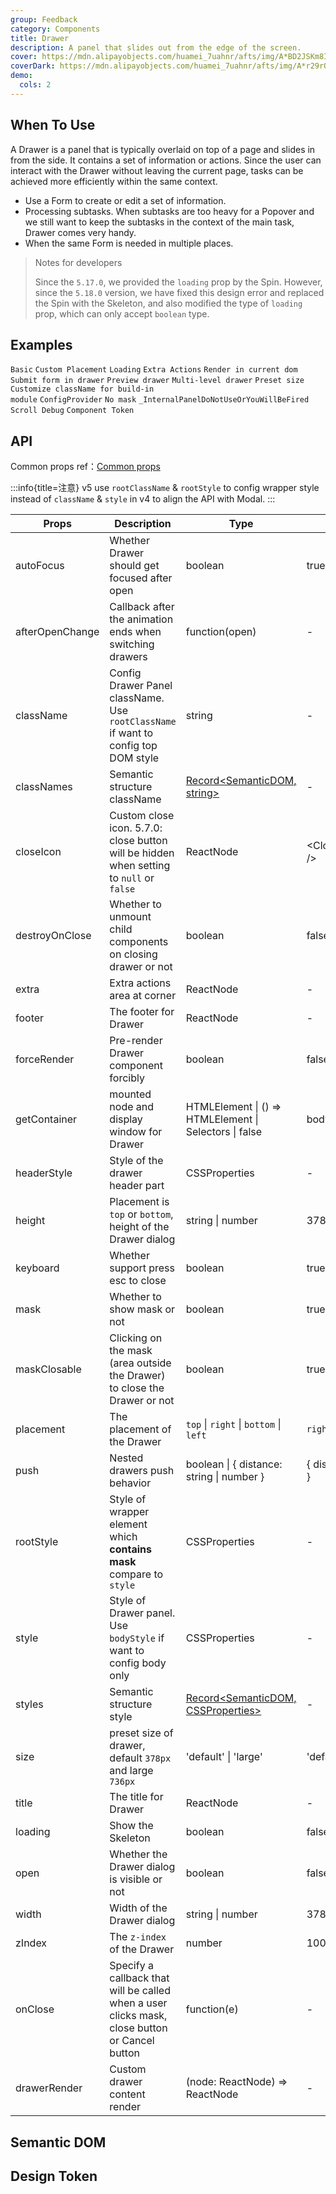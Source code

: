 ```yaml
---
group: Feedback
category: Components
title: Drawer
description: A panel that slides out from the edge of the screen.
cover: https://mdn.alipayobjects.com/huamei_7uahnr/afts/img/A*BD2JSKm8I-kAAAAAAAAAAAAADrJ8AQ/original
coverDark: https://mdn.alipayobjects.com/huamei_7uahnr/afts/img/A*r29rQ51bNdwAAAAAAAAAAAAADrJ8AQ/original
demo:
  cols: 2
---
```


## When To Use

A Drawer is a panel that is typically overlaid on top of a page and slides in from the side. It contains a set of information or actions. Since the user can interact with the Drawer without leaving the current page, tasks can be achieved more efficiently within the same context.

- Use a Form to create or edit a set of information.
- Processing subtasks. When subtasks are too heavy for a Popover and we still want to keep the subtasks in the context of the main task, Drawer comes very handy.
- When the same Form is needed in multiple places.

> Notes for developers
>
> Since the `5.17.0`, we provided the `loading` prop by the Spin. However, since the `5.18.0` version, we have fixed this design error and replaced the Spin with the Skeleton, and also modified the type of `loading` prop, which can only accept `boolean` type.

## Examples

<!-- prettier-ignore -->
<code src="./demo/basic-right.tsx">Basic</code>
<code src="./demo/placement.tsx">Custom Placement</code>
<code src="./demo/loading.tsx" version="5.17.0">Loading</code>
<code src="./demo/extra.tsx">Extra Actions</code>
<code src="./demo/render-in-current.tsx">Render in current dom</code>
<code src="./demo/form-in-drawer.tsx">Submit form in drawer</code>
<code src="./demo/user-profile.tsx">Preview drawer</code>
<code src="./demo/multi-level-drawer.tsx">Multi-level drawer</code>
<code src="./demo/size.tsx">Preset size</code>
<code src="./demo/classNames.tsx">Customize className for build-in module</code>
<code src="./demo/config-provider.tsx" debug>ConfigProvider</code>
<code src="./demo/no-mask.tsx" debug>No mask</code>
<code src="./demo/render-panel.tsx" debug>_InternalPanelDoNotUseOrYouWillBeFired</code>
<code src="./demo/scroll-debug.tsx" debug>Scroll Debug</code>
<code src="./demo/component-token.tsx" debug>Component Token</code>

## API

Common props ref：[Common props](/docs/react/common-props)

<!-- prettier-ignore -->
:::info{title=注意}
v5 use `rootClassName` & `rootStyle` to config wrapper style instead of `className` & `style` in v4 to align the API with Modal.
:::

| Props | Description | Type | Default | Version |
| --- | --- | --- | --- | --- |
| autoFocus | Whether Drawer should get focused after open | boolean | true | 4.17.0 |
| afterOpenChange | Callback after the animation ends when switching drawers | function(open) | - |  |
| className | Config Drawer Panel className. Use `rootClassName` if want to config top DOM style | string | - |  |
| classNames | Semantic structure className | [Record<SemanticDOM, string>](#semantic-dom) | - | 5.10.0 |
| closeIcon | Custom close icon. 5.7.0: close button will be hidden when setting to `null` or `false` | ReactNode | &lt;CloseOutlined /> |  |
| destroyOnClose | Whether to unmount child components on closing drawer or not | boolean | false |  |
| extra | Extra actions area at corner | ReactNode | - | 4.17.0 |
| footer | The footer for Drawer | ReactNode | - |  |
| forceRender | Pre-render Drawer component forcibly | boolean | false |  |
| getContainer | mounted node and display window for Drawer | HTMLElement \| () => HTMLElement \| Selectors \| false | body |  |
| headerStyle | Style of the drawer header part | CSSProperties | - |  |
| height | Placement is `top` or `bottom`, height of the Drawer dialog | string \| number | 378 |  |
| keyboard | Whether support press esc to close | boolean | true |  |
| mask | Whether to show mask or not | boolean | true |  |
| maskClosable | Clicking on the mask (area outside the Drawer) to close the Drawer or not | boolean | true |  |
| placement | The placement of the Drawer | `top` \| `right` \| `bottom` \| `left` | `right` |  |
| push | Nested drawers push behavior | boolean \| { distance: string \| number } | { distance: 180 } | 4.5.0+ |
| rootStyle | Style of wrapper element which **contains mask** compare to `style` | CSSProperties | - |  |
| style | Style of Drawer panel. Use `bodyStyle` if want to config body only | CSSProperties | - |  |
| styles | Semantic structure style | [Record<SemanticDOM, CSSProperties>](#semantic-dom) | - | 5.10.0 |
| size | preset size of drawer, default `378px` and large `736px` | 'default' \| 'large' | 'default' | 4.17.0 |
| title | The title for Drawer | ReactNode | - |  |
| loading | Show the Skeleton | boolean | false | 5.17.0 |
| open | Whether the Drawer dialog is visible or not | boolean | false |  |
| width | Width of the Drawer dialog | string \| number | 378 |  |
| zIndex | The `z-index` of the Drawer | number | 1000 |  |
| onClose | Specify a callback that will be called when a user clicks mask, close button or Cancel button | function(e) | - |  |
| drawerRender | Custom drawer content render | (node: ReactNode) => ReactNode | - | 5.18.0 |

## Semantic DOM

<code src="./demo/_semantic.tsx" simplify="true"></code>

## Design Token

<ComponentTokenTable component="Drawer"></ComponentTokenTable>
